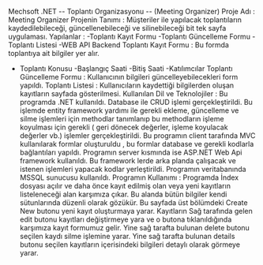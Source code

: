 Mechsoft .NET --   Toplantı Organizasyonu --  (Meeting Organizer)
Proje Adı : 
Meeting Organizer
Projenin Tanımı :
Müşteriler ile yapılacak toplantıların kaydedilebileceği, güncellenebileceği ve silinebileceği bit tek sayfa uygulaması.
Yapılanlar : 
-Toplantı Kayıt Formu
-Toplantı Güncelleme Formu
-Toplantı Listesi
-WEB API Backend 
Toplantı Kayıt Formu : 
Bu formda toplantıya ait bilgiler yer alır. 
- Toplantı Konusu
-Başlangıç Saati
-Bitiş Saati
-Katılımcılar
Toplantı Güncelleme Formu :
Kullanıcının bilgileri güncelleyebilecekleri form yapıldı.
Toplantı Listesi : 
Kullanıcıların kaydettiği bilgilerden oluşan kayıtların sayfada gösterilmesi.
Kullanılan Dil ve Teknolojiler : 
Bu programda .NET kullanıldı. Database ile CRUD işlemi gerçekleştirildi. Bu işlemde entity framework yardımı ile gerekli ekleme, güncelleme ve silme işlemleri için methodlar tanımlanıp bu methodların işleme koyulması için gerekli ( geri dönecek değerler, işleme koyulacak değerler vb.) işlemler gerçekleştirildi.
Bu programın client tarafında MVC kullanılarak formlar oluşturuldu , bu formlar database ve gerekli kodlarla bağlantıları yapıldı.
Programın server kısmında ise ASP.NET Web Api framework kullanıldı. Bu framework lerde arka planda çalışacak ve istenen işlemleri yapacak kodlar yerleştirildi.
Programın veritabanında MSSQL sunucusu kullanıldı.
Programın Kullanımı : 
Programda İndex dosyası açılır ve daha önce kayıt edilmiş olan veya yeni kayıtların listeleneceği alan karşımıza çıkar. Bu alanda bütün bilgiler kendi sütunlarında düzenli olarak gözükür. Bu sayfada üst bölümdeki Create New butonu yeni kayıt oluşturmaya yarar. Kayıtların Sağ tarafında gelen edit butonu kayıtları değiştirmeye yara ve o butona tıklanıldığında karşımıza kayıt formumuz gelir. Yine sağ tarafta bulunan delete butonu seçilen kaydı silme işlemine yarar. Yine sağ tarafta bulunan details butonu seçilen kayıtların içerisindeki bilgileri detaylı olarak görmeye yarar.
